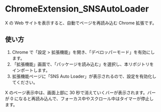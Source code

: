 # ChromeExtension_SNSAutoLoader

X の Web サイトを表示すると、自動でページを再読み込む Chrome 拡張です。

## 使い方

1. Chrome で「設定 > 拡張機能」を開き、「デベロッパーモード」を有効にします。
2. 「拡張機能」画面で、「パッケージを読み込む」を選択し、本リポジトリをインポートします。
3. 拡張機能ページに「SNS Auto Loader」が表示されるので、設定を有効化してください。

X のページ表示中は、画面上部に 30 秒で消えていくバーが表示されます。バーが 0 になると再読み込んで、フォーカス中やスクロール中はタイマーが停止します。
